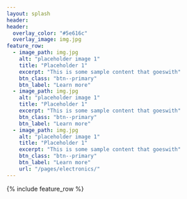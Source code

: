 ```yaml
---
layout: splash
header:
header:
  overlay_color: "#5e616c"
  overlay_image: img.jpg
feature_row:
  - image_path: img.jpg
    alt: "placeholder image 1"
    title: "Placeholder 1"
    excerpt: "This is some sample content that goeswith"
    btn_class: "btn--primary"
    btn_label: "Learn more"
  - image_path: img.jpg
    alt: "placeholder image 1"
    title: "Placeholder 1"
    excerpt: "This is some sample content that goeswith"
    btn_class: "btn--primary"
    btn_label: "Learn more"
  - image_path: img.jpg
    alt: "placeholder image 1"
    title: "Placeholder 1"
    excerpt: "This is some sample content that goeswith"
    btn_class: "btn--primary"
    btn_label: "Learn more"
    url: "/pages/electronics/"
---
```

{% include feature_row %}